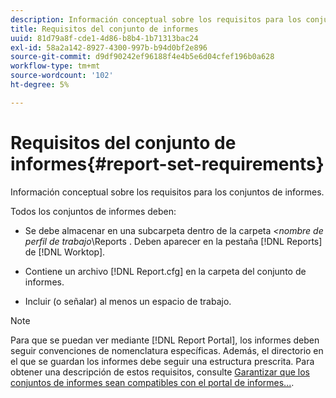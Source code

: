 ```yaml
---
description: Información conceptual sobre los requisitos para los conjuntos de informes.
title: Requisitos del conjunto de informes
uuid: 81d79a8f-cde1-4d86-b8b4-1b71313bac24
exl-id: 58a2a142-8927-4300-997b-b94d0bf2e896
source-git-commit: d9df90242ef96188f4e4b5e6d04cfef196b0a628
workflow-type: tm+mt
source-wordcount: '102'
ht-degree: 5%

---
```


# Requisitos del conjunto de informes{#report-set-requirements}

Información conceptual sobre los requisitos para los conjuntos de informes.

Todos los conjuntos de informes deben:

* Se debe almacenar en una subcarpeta dentro de la carpeta *&lt;nombre de perfil de trabajo*\Reports . Deben aparecer en la pestaña [!DNL Reports] de [!DNL Worktop].

* Contiene un archivo [!DNL Report.cfg] en la carpeta del conjunto de informes.
* Incluir (o señalar) al menos un espacio de trabajo.

>[!NOTE]
>
>Para que se puedan ver mediante [!DNL Report Portal], los informes deben seguir convenciones de nomenclatura específicas. Además, el directorio en el que se guardan los informes debe seguir una estructura prescrita. Para obtener una descripción de estos requisitos, consulte [Garantizar que los conjuntos de informes sean compatibles con el portal de informes...](../../home/c-rpt-oview/c-install-rpt-port/c-rpt-port-user-inter.md#section-2b141e5d198a4bbea455699126c24706).
